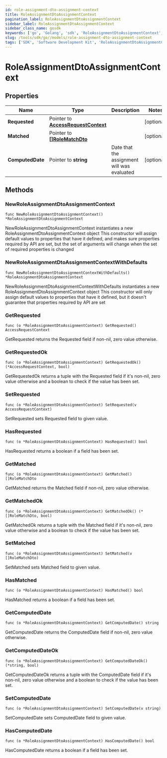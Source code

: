 ```yaml
---
id: role-assignment-dto-assignment-context
title: RoleAssignmentDtoAssignmentContext
pagination_label: RoleAssignmentDtoAssignmentContext
sidebar_label: RoleAssignmentDtoAssignmentContext
sidebar_class_name: gosdk
keywords: ['go', 'Golang', 'sdk', 'RoleAssignmentDtoAssignmentContext', 'RoleAssignmentDtoAssignmentContext'] 
slug: /tools/sdk/go//models/role-assignment-dto-assignment-context
tags: ['SDK', 'Software Development Kit', 'RoleAssignmentDtoAssignmentContext', 'RoleAssignmentDtoAssignmentContext']
---
```


# RoleAssignmentDtoAssignmentContext

## Properties

Name | Type | Description | Notes
------------ | ------------- | ------------- | -------------
**Requested** | Pointer to [**AccessRequestContext**](access-request-context) |  | [optional] 
**Matched** | Pointer to [**[]RoleMatchDto**](role-match-dto) |  | [optional] 
**ComputedDate** | Pointer to **string** | Date that the assignment will was evaluated | [optional] 

## Methods

### NewRoleAssignmentDtoAssignmentContext

`func NewRoleAssignmentDtoAssignmentContext() *RoleAssignmentDtoAssignmentContext`

NewRoleAssignmentDtoAssignmentContext instantiates a new RoleAssignmentDtoAssignmentContext object
This constructor will assign default values to properties that have it defined,
and makes sure properties required by API are set, but the set of arguments
will change when the set of required properties is changed

### NewRoleAssignmentDtoAssignmentContextWithDefaults

`func NewRoleAssignmentDtoAssignmentContextWithDefaults() *RoleAssignmentDtoAssignmentContext`

NewRoleAssignmentDtoAssignmentContextWithDefaults instantiates a new RoleAssignmentDtoAssignmentContext object
This constructor will only assign default values to properties that have it defined,
but it doesn't guarantee that properties required by API are set

### GetRequested

`func (o *RoleAssignmentDtoAssignmentContext) GetRequested() AccessRequestContext`

GetRequested returns the Requested field if non-nil, zero value otherwise.

### GetRequestedOk

`func (o *RoleAssignmentDtoAssignmentContext) GetRequestedOk() (*AccessRequestContext, bool)`

GetRequestedOk returns a tuple with the Requested field if it's non-nil, zero value otherwise
and a boolean to check if the value has been set.

### SetRequested

`func (o *RoleAssignmentDtoAssignmentContext) SetRequested(v AccessRequestContext)`

SetRequested sets Requested field to given value.

### HasRequested

`func (o *RoleAssignmentDtoAssignmentContext) HasRequested() bool`

HasRequested returns a boolean if a field has been set.

### GetMatched

`func (o *RoleAssignmentDtoAssignmentContext) GetMatched() []RoleMatchDto`

GetMatched returns the Matched field if non-nil, zero value otherwise.

### GetMatchedOk

`func (o *RoleAssignmentDtoAssignmentContext) GetMatchedOk() (*[]RoleMatchDto, bool)`

GetMatchedOk returns a tuple with the Matched field if it's non-nil, zero value otherwise
and a boolean to check if the value has been set.

### SetMatched

`func (o *RoleAssignmentDtoAssignmentContext) SetMatched(v []RoleMatchDto)`

SetMatched sets Matched field to given value.

### HasMatched

`func (o *RoleAssignmentDtoAssignmentContext) HasMatched() bool`

HasMatched returns a boolean if a field has been set.

### GetComputedDate

`func (o *RoleAssignmentDtoAssignmentContext) GetComputedDate() string`

GetComputedDate returns the ComputedDate field if non-nil, zero value otherwise.

### GetComputedDateOk

`func (o *RoleAssignmentDtoAssignmentContext) GetComputedDateOk() (*string, bool)`

GetComputedDateOk returns a tuple with the ComputedDate field if it's non-nil, zero value otherwise
and a boolean to check if the value has been set.

### SetComputedDate

`func (o *RoleAssignmentDtoAssignmentContext) SetComputedDate(v string)`

SetComputedDate sets ComputedDate field to given value.

### HasComputedDate

`func (o *RoleAssignmentDtoAssignmentContext) HasComputedDate() bool`

HasComputedDate returns a boolean if a field has been set.


